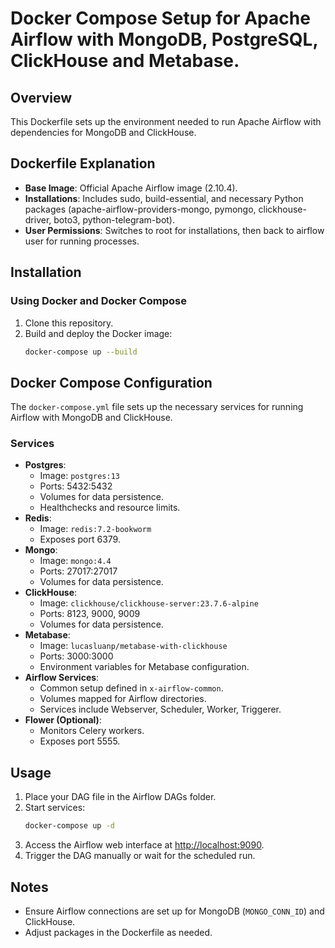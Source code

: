 # Docker Compose Setup for Apache Airflow with MongoDB, PostgreSQL, ClickHouse and Metabase.

## Overview
This Dockerfile sets up the environment needed to run Apache Airflow with dependencies for MongoDB and ClickHouse.

## Dockerfile Explanation
- **Base Image**: Official Apache Airflow image (2.10.4).
- **Installations**: Includes sudo, build-essential, and necessary Python packages (apache-airflow-providers-mongo, pymongo, clickhouse-driver, boto3, python-telegram-bot).
- **User Permissions**: Switches to root for installations, then back to airflow user for running processes.

## Installation

### Using Docker and Docker Compose
1. Clone this repository.
2. Build and deploy the Docker image:
    ```bash
    docker-compose up --build
    ```

## Docker Compose Configuration
The `docker-compose.yml` file sets up the necessary services for running Airflow with MongoDB and ClickHouse.

### Services
- **Postgres**: 
  - Image: `postgres:13`
  - Ports: 5432:5432
  - Volumes for data persistence.
  - Healthchecks and resource limits.
- **Redis**: 
  - Image: `redis:7.2-bookworm`
  - Exposes port 6379.
- **Mongo**: 
  - Image: `mongo:4.4`
  - Ports: 27017:27017
  - Volumes for data persistence.
- **ClickHouse**: 
  - Image: `clickhouse/clickhouse-server:23.7.6-alpine`
  - Ports: 8123, 9000, 9009
  - Volumes for data persistence.
- **Metabase**: 
  - Image: `lucasluanp/metabase-with-clickhouse`
  - Ports: 3000:3000
  - Environment variables for Metabase configuration.
- **Airflow Services**: 
  - Common setup defined in `x-airflow-common`.
  - Volumes mapped for Airflow directories.
  - Services include Webserver, Scheduler, Worker, Triggerer.
- **Flower (Optional)**: 
  - Monitors Celery workers.
  - Exposes port 5555.

## Usage
1. Place your DAG file in the Airflow DAGs folder.
2. Start services:
    ```bash
    docker-compose up -d
    ```
3. Access the Airflow web interface at [http://localhost:9090](http://localhost:9090).
4. Trigger the DAG manually or wait for the scheduled run.

## Notes
- Ensure Airflow connections are set up for MongoDB (`MONGO_CONN_ID`) and ClickHouse.
- Adjust packages in the Dockerfile as needed.

